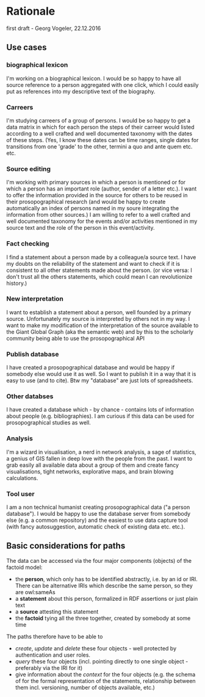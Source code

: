 # Rationale
first draft - Georg Vogeler, 22.12.2016

## Use cases
### biographical lexicon
I'm working on a biographical lexicon. I would be so happy to have all source reference to a person aggregated with one click, which I could easily put as references into my descriptive text of the biography.

### Carreers
I'm studying carreers of a group of persons. I would be so happy to get a data matrix in which for each person the steps of their carreer would listed according to a well crafted and well documented taxonomy with the dates of these steps. (Yes, I know these dates can be time ranges, single dates for transitions from one 'grade' to the other, termini a quo and ante quem etc. etc.

### Source editing
I'm working with primary sources in which a person is mentioned or for which a person has an important role (author, sender of a letter etc.). I want to offer the information provided in the source for others to be reused in their prosopographical research (and would be happy to create automatically an index of persons named in my soure integrating the information from other sources.) I am willing to refer to a well crafted and well documented taxonomy for the events and/or activities mentioned in my source text and the role of the person in this event/activity.

### Fact checking
I find a statement about a person made by a colleague/a source text. I have my doubts on the reliability of the statement and want to check if it is consistent to all other statements made about the person. (or vice versa: I don't trust all the others statements, which could mean I can revolutionize history.)

### New interpretation
I want to establish a statement about a person, well founded by a primary source. Unfortunately my source is interpreted by others not in my way. I want to make my modification of the interpretation of the source available to the Giant Global Graph (aka the semantic web) and by this to the scholarly community being able to use the prosopographical API

### Publish database
I have created a prosopographical database and would be happy if somebody else would use it as well. So I want to publish it in a way that it is easy to use (and to cite). Btw my "database" are just lots of spreadsheets.

### Other databses
I have created a database which - by chance - contains lots of information about people (e.g. bibliographies). I am curious if this data can be used for prosopographical studies as well.

### Analysis
I'm a wizard in visualisation, a nerd in network analysis, a sage of statistics, a genius of GIS fallen in deep love with the people from the past. I want to grab easily all available data about a group of them and create fancy visualisations, tight networks, explorative maps, and brain blowing calculations.

### Tool user
I am a non technical humanist creating prosopographical data ("a person database"). I would be happy to use the database server from somebody else (e.g. a common repository) and the easiest to use data capture tool (with fancy autosuggestion, automatic check of existing data etc. etc.).

## Basic considerations for paths
The data can be accessed via the four major components (objects) of the factoid model:

* the **person**, which only has to be identified abstractly, i.e. by an id or IRI. There can be alternative IRIs which describe the same person, so they are owl:sameAs
* a **statement** about this person, formalized in RDF assertions or just plain text
* a **source** attesting this statement
* the **factoid** tying all the three together, created by somebody at some time

The paths therefore have to be able to
* *create*, *update* and *delete* these four objects - well protected by authentication and user roles.
* *query* these four objects (incl. pointing directly to one single object - preferably via the IRI for it)
* give information about the *context* for the four objects (e.g. the schema of for the formal representation of the statements, relationship between them incl. versioning, number of objects available, etc.)